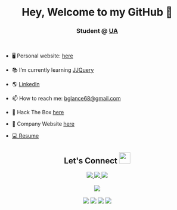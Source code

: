<h1 align="center"> Hey, Welcome to my GitHub 👋</h1>
<h3 align="center">Student @ <a href="https://www.uakron.edu/" target="_blank">UA</a></h3>


<!--
**BrendanGlancy/BrendanGlancy** is a ✨ _special_ ✨ repository because its `README.md` (this file) appears on your GitHub profile. -->

<br>

 <p align="left">

- 🖥 Personal website: <a href="https://brendanglancy.me/" target="_blank">here</a> <br>

- 📚 I’m currently learning <a href="https://jjquery.io/">JJQuery</a> <br>

- 🌎 <a href="https://www.linkedin.com/in/brendan-glancy/" target="-blank">LinkedIn</a> <br>

- 📫 How to reach me: bglance68@gmail.com <br>

- 🦠 Hack The Box <a href="https://app.hackthebox.eu/profile/414640" target="-blank">here</a>
  
- 📌 Company Website <a href="https://ovsknife.com/home" target="_blank">here</a>

- <a href="https://brendanglancy.github.io/Resume/" target="_blank"> 💻 Resume</a>
  
 <h2 align="center"> Let's Connect <img src="https://media.giphy.com/media/jOz35yxbuhvVQDKrce/giphy.gif" height="30px" width="30px"></h2>

<div align="center">
  <a href="https://www.linkedin.com/in/brendan-glancy/">
    <img src="https://img.shields.io/badge/LinkedIn-0077B5?style=for-the-badge&logo=linkedin&logoColor=white">
  </a>
  <a href="mailto:bglance68@gmail.com">
    <img src="https://img.shields.io/badge/Gmail-D14836?style=for-the-badge&logo=gmail&logoColor=white">
  </a>
  <a href="https://www.instagram.com/brendanglance/">
    <img src="https://img.shields.io/badge/Instagram-E4405F?style=for-the-badge&logo=instagram&logoColor=white">
  </a>
  <br><br>
  <img src="https://leetcard.jacoblin.cool/brendanglancy?theme=nord">
  <br><br>
</div>

<div align="center">
  <img src="https://img.shields.io/badge/PRs-welcome-brightgreen.svg?style=flat&logo=github">
  <img src="https://badges.frapsoft.com/os/v2/open-source.svg?v=103">
  <img src="https://wakatime.com/badge/user/d875201e-376f-4e46-9897-9915c6c9fce3.svg">
  <img src="https://visitor-badge.laobi.icu/badge?page_id=brendanglancy">
</div>


